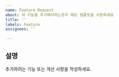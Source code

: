 ```yaml
---
name: Feature Request
about: 새 기능을 추가해야하는경우 해당 템플릿을 사용하세요
title: ''
labels: Feature
assignees: ''

---
```


## 설명
추가하려는 기능 또는 개선 사항을 작성하세요.
